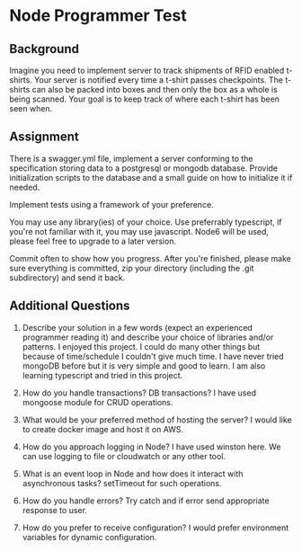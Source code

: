 # Node Programmer Test

## Background

Imagine you need to implement server to track shipments of RFID enabled t-shirts. Your
server is notified every time a t-shirt passes checkpoints. The t-shirts can also be packed
into boxes and then only the box as a whole is being scanned. Your goal is to keep track
of where each t-shirt has been seen when.

## Assignment

There is a swagger.yml file, implement a server conforming to the specification storing
data to a postgresql or mongodb database. Provide initialization scripts to the database and a small
guide on how to initialize it if needed.

Implement tests using a framework of your preference.

You may use any library(ies) of your choice. Use preferrably typescript, if you're not
familiar with it, you may use javascript. Node6 will be used, please feel free to upgrade to a later version.

Commit often to show how you progress. After you're finished, please make sure everything is committed,
zip your directory (including the .git subdirectory) and send it back.

## Additional Questions

1. Describe your solution in a few words (expect an experienced programmer reading it) and describe
   your choice of libraries and/or patterns.
   I enjoyed this project. I could do many other things but because of time/schedule I couldn't give much time. I have never tried mongoDB before but it is very simple and good to learn. I am also learning typescript and tried in this project.
   
2. How do you handle transactions?
    DB transactions? I have used mongoose module for CRUD operations.

3. What would be your preferred method of hosting the server?
    I would like to create docker image and host it on AWS.

4. How do you approach logging in Node?
    I have used winston here. We can use logging to file or cloudwatch or any other tool.

5. What is an event loop in Node and how does it interact with asynchronous tasks?
    setTimeout for such operations.

6. How do you handle errors?
    Try catch and if error send appropriate response to user.

7. How do you prefer to receive configuration?
    I would prefer environment variables for dynamic configuration.

